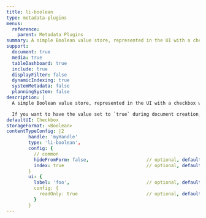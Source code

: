 ```yaml
---
title: li-boolean
type: metadata-plugins
menus:
  reference:
    parent: Metadata Plugins
summary: A simple Boolean value store, represented in the UI with a checkbox which you can toggle on/off.
support:
  document: true
  media: true
  tableDashboard: true
  include: true
  displayFilter: false
  dynamicIndexing: true
  systemMetadata: false
  planningSystem: false
description: |
  A simple Boolean value store, represented in the UI with a checkbox which you can toggle on/off.

  If you want to have the value set to `true` during document creation, you can do that via [defaultMetadata]({{< ref "/reference/project-config/content-types#default-metadata" >}}) in your project config.
defaultUI: Checkbox
storageFormat: <Boolean>
contentTypeConfig: |2
        handle: 'myHandle'
        type: 'li-boolean',
        config: {
          // common
          hideFromForm: false,                     // optional, default: false
          index: true                              // optional, default: false, added in {{< release "release-2023-07" >}}
        }
        ui: {
          label: 'foo',                            // optional, default: start case of handle
          config: {
            readOnly: true                         // optional, default: false
          }
        }
---
```

